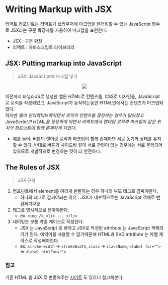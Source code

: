 # Writing Markup with JSX

리액트 컴포넌트는 리액트가 브라우저에 마크업을 렌더링할 수 있는 JavaScript 함수로 JSX라는 구문 확장자를 사용하여 마크업을 표현한다.
  - JSX : 구문 확장
  - 리액트 : 자바스크립트 라이브러리



## JSX: Putting markup into JavaScript
> JSX: JavaScript에 마크업 넣기

<p align="center"><img src="https://react-ko.dev/_next/image?url=%2Fimages%2Fdocs%2Fdiagrams%2Fwriting_jsx_sidebar.png&w=750&q=75" /></p>

이전까지 바닐라JS로 생성한 앱은 HTML로 컨텐츠를, CSS로 디자인을, JavaScript로 로직을 작성되었고, JavaScript가 동작하는동안 HTML안에서는 컨텐츠가 마크업되었다.  
하지만 *웹이 인터렉티브해지면서 로직이 컨텐츠를 결정하는 경우가 많아졌고 JavaScript가 HTML을 담당하게 되면서 리액트에서 렌더링 로직과 마크업이 같은 위치의 컴포넌트에 함께 존재하게 되었다*.

- 예를 들어, 버튼의 렌더링 로직과 마크업이 함께 존재하면 서로 동기화 상태를 유지할 수 있다. 반대로 버튼과 사이드바 같이 서로 관련이 없는 경우에는 서로 분리되어 있으므로 개별적으로 변경하는 것이 더 안전하다.

## The Rules of JSX
> JSX 규칙


1. 컴포넌트에서 element를 여러개 반환하는 경우 하나의 부모 태그로 감싸야한다.
   - 하나의 태그로 감싸야되는 이유 : JSX가 내부적으로는 JavaScript 객체로 변환되기때문
2. 태그를 명시적으로 닫아야한다.
   - ex. `<img />`, `<li> ... </li>`
3. 네이밍은 보통 카멜 케이스로 작성한다.
   - JSX 는 JavaScript 로 바뀌고 JSX로 작성된 attribute 는 JavaScript 객체의 키가 된다. 예약어를 사용할 수 없기때문에 HTML과 SVG attribute 는 카멜 케이스로 작성해야한다.
   - ex. `stroke-width` => `strokeWidth`, `class` => `className`, `<label for="">` => `<label htmlFor="">`



### 참고

기존 HTML 을 JSX 로 변환해주는 [사이트](https://transform.tools/html-to-jsx) 도 있으니 참고해본다.